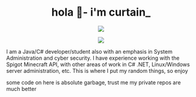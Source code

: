 ### 

<h1 align="center">hola 👋- i'm curtain_</h1>

<p align="center"> <img src="https://readme-stats-cfgj2cxdy.vercel.app/api?username=curtainman&count_private=true&show_icons=true&theme=tokyonight" /> </p> <p align="center">  <img src="https://readme-stats-cfgj2cxdy.vercel.app/api/top-langs/?username=curtainman&hide=php&theme=tokyonight" /> </p>


I am a Java/C# developer/student also with an emphasis in System Administration and cyber security.
I have experience working with the Spigot Minecraft API, with other areas of work in C# .NET, Linux/Windows server administration, etc.
This is where I put my random things, so enjoy

some code on here is absolute garbage, trust me my private repos are much better


